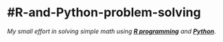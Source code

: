 # #R-and-Python-problem-solving


*My small effort in solving simple math using [**R programming**](https://www.r-project.org/) and [**Python**](https://www.python.org/)*.
